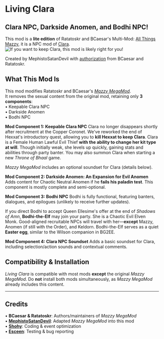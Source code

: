 # Living Clara
**Clara NPC, Darkside Anomen, and Bodhi NPC!**
---
This mod is a **lite edition** of Ratatoskr and BCaesar's Multi-Mod: [All Things Mazzy](https://github.com/Ratatoskr589/All-Things-Mazzy), it is a NPC mod of [Clara](https://baldursgate.fandom.com/wiki/Clara).  
![If you want to keep Clara, this mod is likely right for you!](https://static.wikia.nocookie.net/baldursgategame/images/5/5f/Clara_OHHEX_Portrait_BG2EE.png/revision/latest?cb=20170123120308)

Created by MephistoSatanDevil with [authorization](https://forums.beamdog.com/discussion/71473/megamod-3-16-mazzy-romance-clara-npc-darkside-anomen-flying-aerie-for-the-evil-more-done/p46) from BCaesar and Ratatoskr.

## What This Mod Is
This mod modifies Ratatoskr and BCaesar's *[Mazzy MegaMod](https://github.com/Ratatoskr589/All-Things-Mazzy)*.  
It removes the sexual content from the original mod, retaining only **3 components**:  
• Keepable Clara NPC  
• Darkside Anomen  
• Bodhi NPC  


**Mod Component 1: Keepable Clara NPC**
Clara no longer disappears shortly after recruitment at the Copper Coronet. We've reworked the end of Hexxat's introductory quest, allowing you to **kill Hexxat to keep Clara**. Clara is a Female Human Lawful Evil Thief **with the ability to change her kit type at will**. Though initially weak, she levels up quickly, gaining stats and abilities through party banter. You may also summon Clara when starting a new *Throne of Bhaal* game.

*Mazzy MegaMod* includes an optional soundset for Clara (details below).

**Mod Component 2: Darkside Anomen: An Expansion for Evil Anomen**
Adds content for Chaotic Neutral Anomen if he **fails his paladin test**. This component is mostly complete and semi-optional.

**Mod Component 3: Bodhi NPC**
Bodhi is fully functional, featuring banters, dialogues, and epilogues (unlikely to receive further updates).  

If you direct Bodhi to accept Queen Ellesime's offer at the end of *Shadows of Amn*, **Bodhi-the-Elf** may join your party. She is a Chaotic Evil Elven Monk. Good-aligned recruitable NPCs will travel with her—**except** Mazzy, Anomen (if still with the Order), and Keldorn. Bodhi-the-Elf serves as a quiet **Easter egg**, similar to the Wilson companion in BG2EE.

**Mod Component 4: Clara NPC Soundset**
Adds a basic soundset for Clara, including selection/action sounds and contextual comments.

## Compatibility & Installation  
*Living Clara* is compatible with most mods **except** the original *Mazzy MegaMod*. Do **not** install both mods simultaneously, as *Mazzy MegaMod* already includes this content.

---

## Credits  
• **BCaesar & Ratatoskr**: Authors/maintainers of *Mazzy MegaMod*  
• **[MephistoSatanDevil](https://github.com/MephistoSatanDevil)**: Adapted *Mazzy MegaMod* into this mod  
• **[Shohy](https://github.com/shohysie/)**: Coding & event optimization  
• **[Esceen](https://github.com/Esceen-cn/)**: Testing & bug reporting  
